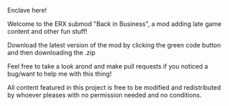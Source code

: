 Enclave here!

Welcome to the ERX submod "Back in Business", a mod adding late game content and other fun stuff!

Download the latest version of the mod by clicking the green code button and then downloading the .zip


Feel free to take a look arond and make pull requests if you noticed a bug/want to help me with this thing!


All content featured in this project is free to be modified and redistributed by whoever pleases with no permission needed and no conditions.
